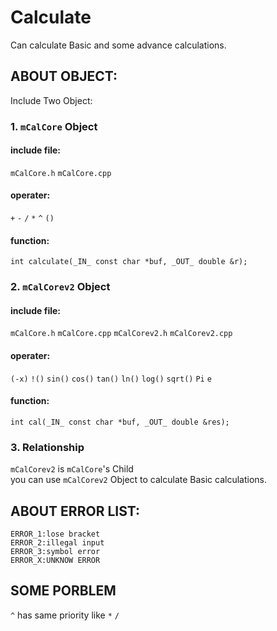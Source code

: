 # Calculate
Can calculate Basic and some advance calculations.

## ABOUT OBJECT:
Include Two Object:
### 1. `mCalCore` Object<br>
#### include file:<br>
`mCalCore.h` `mCalCore.cpp`<br>
#### operater:<br>
`+` `-` `/` `*` `^` `()` <br>
#### function:<br>
`int calculate(_IN_ const char *buf, _OUT_ double &r);` <br>

### 2. `mCalCorev2` Object<br>
#### include file:<br>
`mCalCore.h` `mCalCore.cpp` `mCalCorev2.h` `mCalCorev2.cpp`<br>
#### operater:<br>
`(-x)` `!()` `sin()` `cos()` `tan()` `ln()` `log()` `sqrt()` `Pi` `e`<br>
#### function:<br>
`int cal(_IN_ const char *buf, _OUT_ double &res);` <br>

### 3. Relationship<br>
`mCalCorev2` is `mCalCore`'s Child<br>
you can use `mCalCorev2` Object to calculate Basic calculations.<br>

## ABOUT ERROR LIST:
	ERROR_1:lose bracket
	ERROR_2:illegal input
	ERROR_3:symbol error
	ERROR_X:UNKNOW ERROR

## SOME PORBLEM
`^` has same priority like `*` `/`
